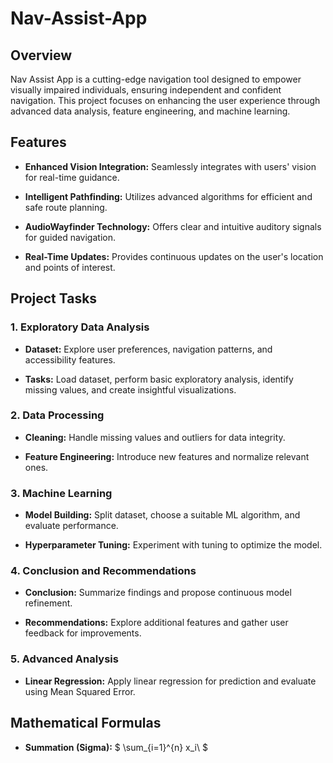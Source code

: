 # Nav-Assist-App

## Overview

Nav Assist App is a cutting-edge navigation tool designed to empower visually impaired individuals, ensuring independent and confident navigation. This project focuses on enhancing the user experience through advanced data analysis, feature engineering, and machine learning.

## Features

- **Enhanced Vision Integration:** Seamlessly integrates with users' vision for real-time guidance.
  
- **Intelligent Pathfinding:** Utilizes advanced algorithms for efficient and safe route planning.

- **AudioWayfinder Technology:** Offers clear and intuitive auditory signals for guided navigation.

- **Real-Time Updates:** Provides continuous updates on the user's location and points of interest.

## Project Tasks

### 1. Exploratory Data Analysis

- **Dataset:** Explore user preferences, navigation patterns, and accessibility features.
  
- **Tasks:** Load dataset, perform basic exploratory analysis, identify missing values, and create insightful visualizations.

### 2. Data Processing

- **Cleaning:** Handle missing values and outliers for data integrity.
  
- **Feature Engineering:** Introduce new features and normalize relevant ones.

### 3. Machine Learning

- **Model Building:** Split dataset, choose a suitable ML algorithm, and evaluate performance.
  
- **Hyperparameter Tuning:** Experiment with tuning to optimize the model.

### 4. Conclusion and Recommendations

- **Conclusion:** Summarize findings and propose continuous model refinement.
  
- **Recommendations:** Explore additional features and gather user feedback for improvements.

### 5. Advanced Analysis

- **Linear Regression:** Apply linear regression for prediction and evaluate using Mean Squared Error.

## Mathematical Formulas

- **Summation (Sigma):** $ \sum_{i=1}^{n} x_i\ $

